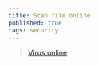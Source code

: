 ```yaml
---
title: Scan file online
published: true
tags: security
---
```

> [Virus online](https://www.virustotal.com/gui/home/upload)
